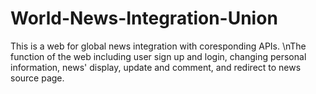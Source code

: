 # World-News-Integration-Union
This is a web for global news integration with coresponding APIs. 
\nThe function of the web including user sign up and login, changing personal information, news' display, update and comment, and redirect to news source page.
